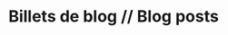 ---
layout: post-index
title: Billets de blog // Blog posts
excerpt: "A List of Posts"
image:
  feature: Papas_Desk.jpg
  credit: Guillaume Dumas
---